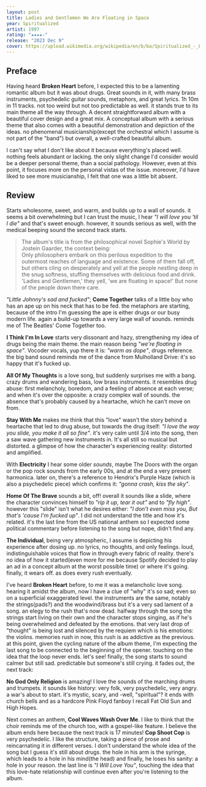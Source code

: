 ```yaml
---
layout: post
title: Ladies and Gentlemen We Are Floating in Space
year: Spiritualized
artist: 1997
rating: "★★★★☆"
release: "2023 Dec 9"
cover: https://upload.wikimedia.org/wikipedia/en/b/ba/Spiritualized_-_Ladies_and_Gentlemen_We_Are_Floating_in_Space.png
---
```


## Preface
Having heard **Broken Heart** before, I expected this to be a lamenting romantic album but it was about drugs. Great sounds in it, with many brass instruments, psychedelic guitar sounds, metaphors, and great lyrics. 1h 10m in 11 tracks. not too weird but not too predictable as well. it stands true to its main theme all the way through. A decent straightforward album with a beautiful cover design and a great mix. A conceptual album with a serious theme that also comes with a beautiful demonstration and depiction of the ideas. no phenomenal musicianship(except the orchestral which I assume is not part of the "band") but overall, a well-crafted beautiful album.

I can't say what I don't like about it because everything's placed well. nothing feels abundant or lacking. the only slight change I'd consider would be a deeper personal theme, than a social pathology. However, even at this point, it focuses more on the personal vistas of the issue. moreover, I'd have liked to see more musicianship, I felt that one was a little bit absent.

## Review
Starts wholesome, sweet, and warm, and builds up to a wall of sounds. it seems a bit overwhelming but I can trust the music, I hear _"I will love you 'til I die"_ and that's sweet enough. however, it sounds serious as well, with the medical beeping sound the second track starts.

> The album's title is from the philosophical novel Sophie's World by Jostein Gaarder, the context being:  
> Only philosophers embark on this perilous expedition to the outermost reaches of language and existence. Some of them fall off, but others cling on desperately and yell at the people nestling deep in the snug softness, stuffing themselves with delicious food and drink. 'Ladies and Gentlemen,' they yell, 'we are floating in space!' But none of the people down there care.

_"Little Johnny's sad and fucked"_; **Come Together** talks of a little boy who has an ape up on his neck that has to be fed. the metaphors are starting, because of the intro I'm guessing the ape is either drugs or our busy modern life. again a build-up towards a very large wall of sounds. reminds me of The Beatles' Come Together too.

**I Think I'm In Love** starts very dissonant and hazy, strengthening my idea of drugs being the main theme. the main reason being _"we're floating in space"_. Vocoder vocals, yup there it is: _"warm as dope"_, drugs reference. the big band sound reminds me of the dance from Mulholland Drive: it's so happy that it's fucked up.

**All Of My Thoughts** is a love song, but suddenly surprises me with a bang. crazy drums and wandering bass, low brass instruments. it resembles drug abuse: first melancholy, boredom, and a feeling of absence at each verse; and when it's over the opposite: a crazy complex wall of sounds. the absence that's probably caused by a heartache, which he can't move on from.

**Stay With Me** makes me think that this "love" wasn't the story behind a heartache that led to drug abuse, but towards the drug itself: _"I love the way you slide, you make it all so fine"_. it's very calm until 3/4 into the song, then a saw wave gathering new instruments in. It's all still so musical but distorted. a glimpse of how the character's experiencing reality: distorted and amplified.

With **Electricity** I hear some older _sounds_, maybe The Doors with the organ or the pop rock sounds from the early 00s, and at the end a very present harmonica. later on, there's a reference to Hendrix's Purple Haze (which is also a psychedelic piece) which confirms it: _"gonna crash, kiss the sky"_.

**Home Of The Brave** sounds a bit, off! overall it sounds like a slide, where the character convinces himself to _"rip it up, tear it out"_ and to _"fly high"_. however this "slide" isn't what he desires either: _"I don't even miss you, But that's 'cause I'm fucked up"_. I did not understand the title and how it's related. it's the last line from the US national anthem so I expected some political commentary before listening to the song but nope, didn't find any.

**The Individual**, being very atmospheric, I assume is depicting his experience after dosing up. no lyrics, no thoughts, and only feelings. loud, indistinguishable voices that flow in through every fabric of reality. there's no idea of how it started(even more for me because Spotify decided to play an ad in a concept album at the worst possible time) or where it's going. finally, it wears off. as does every rush eventually.

I've heard **Broken Heart** before, to me it was a melancholic love song. hearing it amidst the album, now I have a clue of "why" it's so sad; even so on a superficial exaggerated level. the instruments are the same, notably the strings(pads?) and the woodwind/brass but it's a very sad lament of a song. an elegy to the rush that's now dead. halfway through the song the strings start living on their own and the character stops singing, as if he's being overwhelmed and defeated by the emotions. that very last drop of "thought" is being lost and silenced by the requiem which is his emotions: the violins. memories rush in now, this rush is as addictive as the previous. at this point, given the cycling nature of the album theme, I'm expecting the last song to be connected to the beginning of the opener. touching on the idea that the loop never ends. let's see! finally, the song starts to sound calmer but still sad. predictable but someone's still crying. it fades out, the next track:

**No God Only Religion** is amazing! I love the sounds of the marching drums and trumpets. it sounds like history: very folk, very psychedelic, very angry. a war's about to start. it's mystic, scary, and -well, "spiritual"? it ends with church bells and as a hardcore Pink Floyd fanboy I recall Fat Old Sun and High Hopes.

Next comes an anthem, **Cool Waves Wash Over Me**. I like to think that the choir reminds me of the church too, with a gospel-like feature. I believe the album ends here because the next track is 17 minutes! **Cop Shoot Cop** is very psychedelic. I like the structure, taking a piece of prose and reincarnating it in different verses. I don't understand the whole idea of the song but I guess it's still about drugs. the hole in his arm is the syringe, which leads to a hole in his mind(the head) and finally, he loses his sanity: a hole in your reason. the last line is _"I Will Love You"_, touching the idea that this love-hate relationship will continue even after you're listening to the album.
